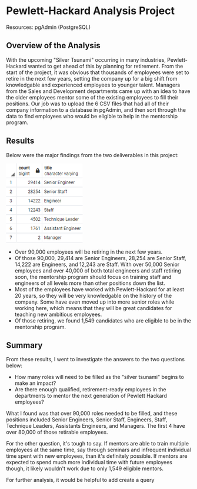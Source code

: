# Pewlett-Hackard Analysis Project
Resources: pgAdmin (PostgreSQL)
## Overview of the Analysis
With the upcoming "Silver Tsunami" occurring in many industries, Pewlett-Hackard wanted to get ahead of this by planning for retirement. From the start of the project, it was obvious that thousands of employees were set to retire in the next few years, setting the company up for a big shift from knowledgable and experienced employees to younger talent. Managers from the Sales and Development departments came up with an idea to have the older employees mentor some of the existing employees to fill their positions. Our job was to upload the 6 CSV files that had all of their company information to a database in pgAdmin, and then sort through the data to find employees who would be eligible to help in the mentorship program.

## Results
Below were the major findings from the two deliverables in this project:

![](https://github.com/mabuckjr/Pewlett-Hackard-Analysis/blob/main/Resources/retiring_titles.PNG)
- Over 90,000 employees will be retiring in the next few years.
- Of those 90,000, 29,414 are Senior Engineers, 28,254 are Senior Staff, 14,222 are Engineers, and 12,243 are Staff. With over 50,000 Senior employees and over 40,000 of both total engineers and staff retiring soon, the mentorship program should focus on training staff and engineers of all levels more than other positions down the list.
- Most of the employees have worked with Pewlett-Hackard for at least 20 years, so they will be very knowledgable on the history of the company. Some have even moved up into more senior roles while working here, which means that they will be great candidates for teaching new ambitious employees.
- Of those retiring, we found 1,549 candidates who are eligible to be in the mentorship program.

## Summary
From these results, I went to investigate the answers to the two questions below:
- How many roles will need to be filled as the "silver tsunami" begins to make an impact?
- Are there enough qualified, retirement-ready employees in the departments to mentor the next generation of Pewlett Hackard employees?

What I found was that over 90,000 roles needed to be filled, and these positions included Senior Engineers, Senior Staff, Engineers, Staff, Technique Leaders, Assistants Engineers, and Managers. The first 4 have over 80,000 of those retirable employees. 

For the other question, it's tough to say. If mentors are able to train multiple employees at the same time, say through seminars and infrequent individual time spent with new employees, than it's definitely possible. If mentors are expected to spend much more individual time with future employees though, it likely wouldn't work due to only 1,549 eligible mentors. 

For further analysis, it would be helpful to add create a query 
